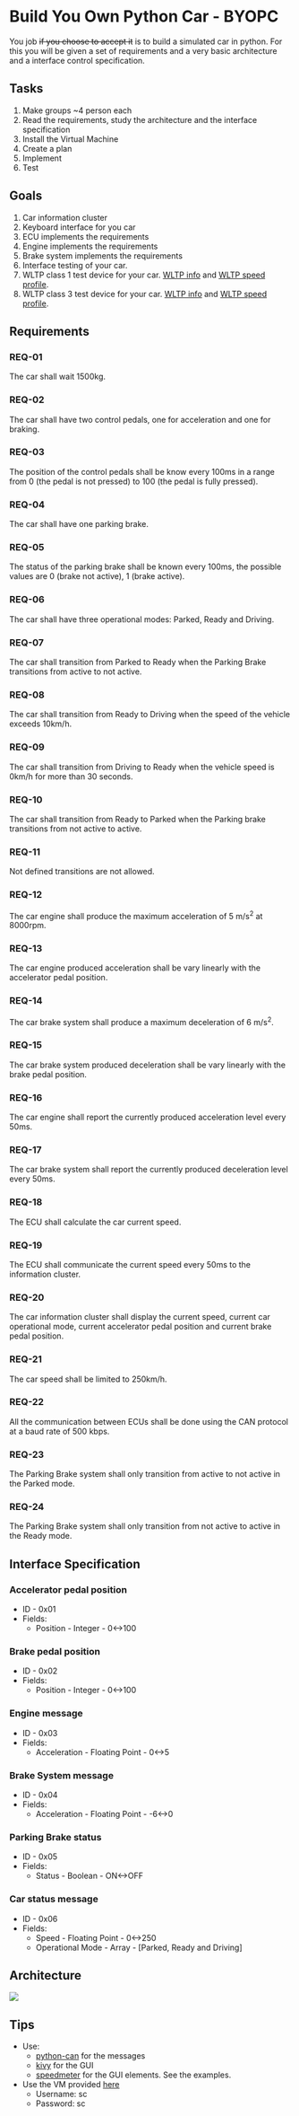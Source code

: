 # Build You Own Python Car - BYOPC

You job ~~if you choose to accept it~~ is to build a simulated car in python. For this you will be given a set of requirements and a very basic architecture and a interface control specification.

## Tasks

1. Make groups ~4 person each
2. Read the requirements, study the architecture and the interface specification
3. Install the Virtual Machine
4. Create a plan
5. Implement
6. Test

## Goals

1. Car information cluster
2. Keyboard interface for you car
3. ECU implements the requirements
4. Engine implements the requirements
5. Brake system implements the requirements
6. Interface testing of your car.
7. WLTP class 1 test device for your car. [WLTP info](https://en.wikipedia.org/wiki/Worldwide_Harmonised_Light_Vehicles_Test_Procedure) and [WLTP speed profile](https://unece.org/DAM/trans/doc/2012/wp29grpe/WLTP-DHC-12-07e.xls).
8. WLTP class 3 test device for your car. [WLTP info](https://en.wikipedia.org/wiki/Worldwide_Harmonised_Light_Vehicles_Test_Procedure) and [WLTP speed profile](https://unece.org/DAM/trans/doc/2012/wp29grpe/WLTP-DHC-12-07e.xls).

## Requirements

### REQ-01

The car shall wait 1500kg.

### REQ-02

The car shall have two control pedals, one for acceleration and one for braking.

### REQ-03

The position of the control pedals shall be know every 100ms in a range from 0 (the pedal is not pressed) to 100 (the pedal is fully pressed).

### REQ-04

The car shall have one parking brake.

### REQ-05

The status of the parking brake shall be known every 100ms, the possible values are 0 (brake not active), 1 (brake active).

### REQ-06

The car shall have three operational modes: Parked, Ready and Driving.

### REQ-07

The car shall transition from Parked to Ready when the Parking Brake transitions from active to not active.

### REQ-08

The car shall transition from Ready to Driving when the speed of the vehicle exceeds 10km/h.

### REQ-09

The car shall transition from Driving to Ready when the vehicle speed is 0km/h for more than 30 seconds.

### REQ-10

The car shall transition from Ready to Parked when the Parking brake transitions from not active to active.

### REQ-11

Not defined transitions are not allowed.

### REQ-12

The car engine shall produce the maximum acceleration of 5 m/s<sup>2</sup> at 8000rpm.

### REQ-13

The car engine produced acceleration shall be vary linearly with the accelerator pedal position.

### REQ-14

The car brake system shall produce a maximum deceleration of 6 m/s<sup>2</sup>.

### REQ-15

The car brake system produced deceleration shall be vary linearly with the brake pedal position.

### REQ-16

The car engine shall report the currently produced acceleration level every 50ms.

### REQ-17

The car brake system shall report the currently produced deceleration level every 50ms.

### REQ-18

The ECU shall calculate the car current speed.

### REQ-19

The ECU shall communicate the current speed every 50ms to the information cluster.

### REQ-20

The car information cluster shall display the current speed, current car operational mode, current accelerator pedal position and current brake pedal position.

### REQ-21

The car speed shall be limited to 250km/h.

### REQ-22

All the communication between ECUs shall be done using the CAN protocol at a baud rate of 500 kbps.

### REQ-23

The Parking Brake system shall only transition from active to not active in the Parked mode.

### REQ-24

The Parking Brake system shall only transition from not active to active in the Ready mode.

## Interface Specification

### Accelerator pedal position

- ID - 0x01
- Fields:
  - Position - Integer - 0<->100

### Brake pedal position

- ID - 0x02
- Fields:
  - Position - Integer - 0<->100

### Engine message

- ID - 0x03
- Fields:
  - Acceleration - Floating Point - 0<->5

### Brake System message

- ID - 0x04
- Fields:
  - Acceleration - Floating Point - -6<->0

### Parking Brake status

- ID - 0x05
- Fields:
  - Status - Boolean - ON<->OFF

### Car status message

- ID - 0x06
- Fields:
  - Speed - Floating Point - 0<->250
  - Operational Mode - Array - [Parked, Ready and Driving]

## Architecture

![](uml/byoc.png)

## Tips

- Use:
  - [python-can](https://python-can.readthedocs.io/en/master/) for the messages
  - [kivy](https://kivy.org/#home) for the GUI
  - [speedmeter](https://github.com/kivy-garden/speedmeter) for the GUI elements. See the examples.
- Use the VM provided [here](https://criticalsoftwaresa-my.sharepoint.com/:u:/r/personal/jr-simoes_criticalsoftware_com/Documents/Summer%20Camp%202022/sc-xubuntu.zip?csf=1&web=1&e=hnQUCf)
  - Username: sc
  - Password: sc
